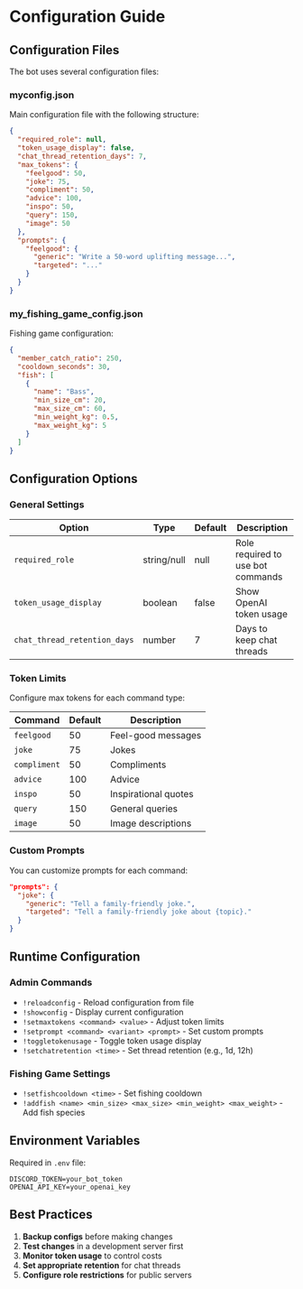 # Configuration Guide

## Configuration Files

The bot uses several configuration files:

### myconfig.json

Main configuration file with the following structure:

```json
{
  "required_role": null,
  "token_usage_display": false,
  "chat_thread_retention_days": 7,
  "max_tokens": {
    "feelgood": 50,
    "joke": 75,
    "compliment": 50,
    "advice": 100,
    "inspo": 50,
    "query": 150,
    "image": 50
  },
  "prompts": {
    "feelgood": {
      "generic": "Write a 50-word uplifting message...",
      "targeted": "..."
    }
  }
}
```

### my_fishing_game_config.json

Fishing game configuration:

```json
{
  "member_catch_ratio": 250,
  "cooldown_seconds": 30,
  "fish": [
    {
      "name": "Bass",
      "min_size_cm": 20,
      "max_size_cm": 60,
      "min_weight_kg": 0.5,
      "max_weight_kg": 5
    }
  ]
}
```

## Configuration Options

### General Settings

| Option | Type | Default | Description |
|--------|------|---------|-------------|
| `required_role` | string/null | null | Role required to use bot commands |
| `token_usage_display` | boolean | false | Show OpenAI token usage |
| `chat_thread_retention_days` | number | 7 | Days to keep chat threads |

### Token Limits

Configure max tokens for each command type:

| Command | Default | Description |
|---------|---------|-------------|
| `feelgood` | 50 | Feel-good messages |
| `joke` | 75 | Jokes |
| `compliment` | 50 | Compliments |
| `advice` | 100 | Advice |
| `inspo` | 50 | Inspirational quotes |
| `query` | 150 | General queries |
| `image` | 50 | Image descriptions |

### Custom Prompts

You can customize prompts for each command:

```json
"prompts": {
  "joke": {
    "generic": "Tell a family-friendly joke.",
    "targeted": "Tell a family-friendly joke about {topic}."
  }
}
```

## Runtime Configuration

### Admin Commands

- `!reloadconfig` - Reload configuration from file
- `!showconfig` - Display current configuration
- `!setmaxtokens <command> <value>` - Adjust token limits
- `!setprompt <command> <variant> <prompt>` - Set custom prompts
- `!toggletokenusage` - Toggle token usage display
- `!setchatretention <time>` - Set thread retention (e.g., 1d, 12h)

### Fishing Game Settings

- `!setfishcooldown <time>` - Set fishing cooldown
- `!addfish <name> <min_size> <max_size> <min_weight> <max_weight>` - Add fish species

## Environment Variables

Required in `.env` file:

```env
DISCORD_TOKEN=your_bot_token
OPENAI_API_KEY=your_openai_key
```

## Best Practices

1. **Backup configs** before making changes
2. **Test changes** in a development server first
3. **Monitor token usage** to control costs
4. **Set appropriate retention** for chat threads
5. **Configure role restrictions** for public servers